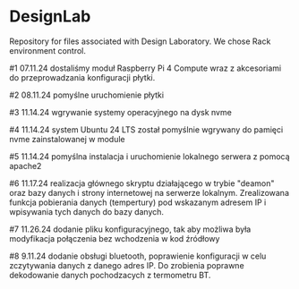 # DesignLab
Repository for files associated with Design Laboratory. 
We chose Rack environment control.

#1
07.11.24 dostaliśmy moduł Raspberry Pi 4 Compute wraz z akcesoriami do przeprowadzania konfiguracji płytki.

#2
08.11.24 pomyślne uruchomienie płytki

#3
11.14.24 wgrywanie systemy operacyjnego na dysk nvme 

#4
11.14.24 system Ubuntu 24 LTS został pomyślnie wgrywany do pamięci nvme zainstalowanej w module

#5
11.14.24 pomyślna instalacja i uruchomienie lokalnego serwera z pomocą apache2

#6
11.17.24 realizacja głównego skryptu działającego w trybie "deamon" oraz bazy danych i strony internetowej na serwerze lokalnym.
Zrealizowana funkcja pobierania danych (tempertury) pod wskazanym adresem IP i wpisywania tych danych do bazy danych.

#7
11.26.24 dodanie pliku konfiguracyjnego, tak aby możliwa była modyfikacja połączenia bez wchodzenia w kod źródłowy

#8
9.11.24 dodanie obsługi bluetooth, poprawienie konfiguracji w celu zczytywania danych z danego adres IP. Do zrobienia poprawne dekodowanie danych pochodzacych z termometru BT.

